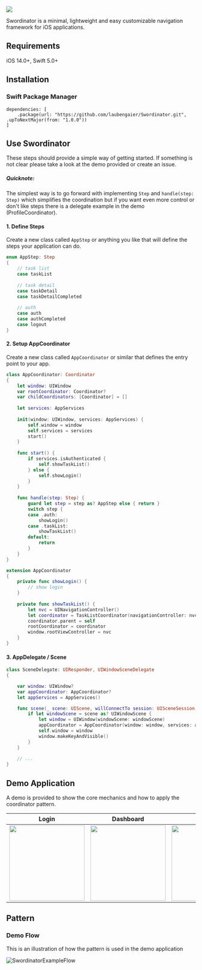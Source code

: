 
<img src ="https://user-images.githubusercontent.com/17570451/136767032-c2da8d49-b450-4cdc-8b1f-80e282e3c46e.png" style="max-width: 100%;"/>

Swordinator is a minimal, lightweight and easy customizable navigation framework for iOS applications.

## Requirements
iOS 14.0+, Swift 5.0+

## Installation

### Swift Package Manager

```
dependencies: [
    .package(url: "https://github.com/laubengaier/Swordinator.git", .upToNextMajor(from: "1.0.0"))
]
```

## Use Swordinator

These steps should provide a simple way of getting started. If something is not clear please take a look at the demo provided or create an issue.

##### Quicknote:
The simplest way is to go forward with implementing `Step` and `handle(step: Step)` which simplifies the coordination but if you want even more control or don't like steps there is a delegate example in the demo (ProfileCoordinator). 

#### 1. Define Steps

Create a new class called `AppStep` or anything you like that will define the steps your application can do.

``` Swift
enum AppStep: Step 
{
    // task list
    case taskList
    
    // task detail
    case taskDetail
    case taskDetailCompleted
    
    // auth
    case auth
    case authCompleted
    case logout
}
```

#### 2. Setup AppCoordinator

Create a new class called `AppCoordinator` or similar that defines the entry point to your app.

``` Swift
class AppCoordinator: Coordinator 
{
    let window: UIWindow
    var rootCoordinator: Coordinator?
    var childCoordinators: [Coordinator] = []
    
    let services: AppServices
    
    init(window: UIWindow, services: AppServices) {
        self.window = window
        self.services = services
        start()
    }
    
    func start() {
        if services.isAuthenticated {
            self.showTaskList()
        } else {
            self.showLogin()
        }
    }
    
    func handle(step: Step) {
        guard let step = step as? AppStep else { return }
        switch step {
        case .auth:
            showLogin()
        case .taskList:
            showTaskList()
        default:
            return
        }
    }
}

extension AppCoordinator 
{
    private func showLogin() {
        // show login
    }
    
    private func showTaskList() {
        let nvc = UINavigationController()
        let coordinator = TaskListCoordinator(navigationController: nvc, services: services)
        coordinator.parent = self
        rootCoordinator = coordinator
        window.rootViewController = nvc
    }
}
```

#### 3. AppDelegate / Scene
``` Swift
class SceneDelegate: UIResponder, UIWindowSceneDelegate 
{

    var window: UIWindow?
    var appCoordinator: AppCoordinator?
    let appServices = AppServices()

    func scene(_ scene: UIScene, willConnectTo session: UISceneSession, options connectionOptions: UIScene.ConnectionOptions) {
        if let windowScene = scene as? UIWindowScene {
            let window = UIWindow(windowScene: windowScene)
            appCoordinator = AppCoordinator(window: window, services: appServices)
            self.window = window
            window.makeKeyAndVisible()
        }
    }
    
    // ...
}
```



## Demo Application

A demo is provided to show the core mechanics and how to apply the coordinator pattern.

| Login         | Dashboard     | Profile       |
| ------------- | ------------- | ------------- |
| <img src="https://user-images.githubusercontent.com/17570451/136762041-b12a5a5f-895c-4662-a9ca-57867f7e89f3.png" width=200/> | <img src="https://user-images.githubusercontent.com/17570451/136762029-8d63e976-a7c1-41a1-bbf6-f433ffcb971d.png" width=200/> | <img src="https://user-images.githubusercontent.com/17570451/136762043-6b418009-7c27-462d-99b1-5235a165736b.png" width=200/> |

## Pattern

### Demo Flow

This is an illustration of how the pattern is used in the demo application

![SwordinatorExampleFlow](https://user-images.githubusercontent.com/17570451/136760980-5ba33998-ce5a-479a-90e4-b07d52b48309.png)
